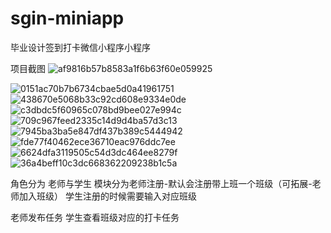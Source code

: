 # sgin-miniapp
毕业设计签到打卡微信小程序小程序

项目截图
![af9816b57b8583a1f6b63f60e059925](https://github.com/user-attachments/assets/94467dd6-b6ea-4eeb-99ba-008aa0a0a234)

![0151ac70b7b6734cbae5d0a41961751](https://github.com/user-attachments/assets/e23ec993-9d4c-422e-8e0a-724369fbfea1)
![438670e5068b33c92cd608e9334e0de](https://github.com/user-attachments/assets/35ff156e-d308-4e6d-896e-70936c46387a)
![c3dbdc5f60965c078bd9bee027e994c](https://github.com/user-attachments/assets/b2db9895-f3db-4220-8b0e-2723355e0276)
![709c967feed2335c14d9d4ba57d3c13](https://github.com/user-attachments/assets/fc1162c4-be90-4605-b64c-e1e1e3043008)
![7945ba3ba5e847df437b389c5444942](https://github.com/user-attachments/assets/58c97d01-e2c1-4fa2-809e-6655df7a0efe)
![fde77f40462ece36710eac976ddc7ee](https://github.com/user-attachments/assets/d3a47407-051f-440f-bf7e-30d966f1fa1e)
![6624dfa3119505c54d3dc464ee8279f](https://github.com/user-attachments/assets/3f3e3325-0747-4369-8c2e-1a667a1c26af)
![36a4beff10c3dc668362209238b1c5a](https://github.com/user-attachments/assets/efb5cc8e-8de1-484f-8732-8824c3e08f29)

角色分为 老师与学生
模块分为老师注册-默认会注册带上班一个班级（可拓展-老师加入班级）
学生注册的时候需要输入对应班级


老师发布任务
学生查看班级对应的打卡任务
